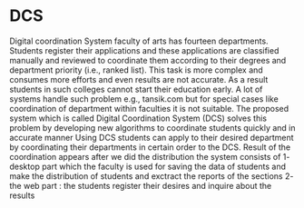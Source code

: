 # DCS
Digital coordination System
 faculty of arts has fourteen departments. Students register their applications and these applications are classified manually and reviewed to coordinate them according to their degrees and department priority (i.e., ranked list). This task is more complex and consumes more efforts and even results are not accurate. As a result students in such colleges cannot start their education early. A lot of systems handle such problem e.g., tansik.com but for special cases like coordination of department within faculties it is not suitable. 
The proposed system which is called Digital Coordination System (DCS) solves this problem by developing new algorithms to coordinate students quickly and in accurate manner
Using DCS students can apply to their desired department by coordinating their departments in certain order to the DCS. Result of the coordination appears after we did the distribution 
the system consists of 
1- desktop part which the faculty is used for saving the data of students and make the distribution of students and exctract the reports of the sections 
2- the web part : the students register their desires and inquire about the results
